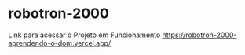 # robotron-2000

Link para acessar o Projeto em Funcionamento https://robotron-2000-aprendendo-o-dom.vercel.app/

